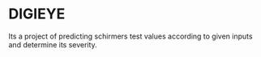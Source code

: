 # DIGIEYE
Its a project of predicting schirmers test values according to given inputs and determine its severity.

